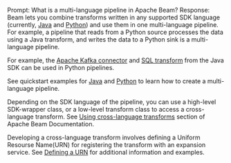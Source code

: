 Prompt:
What is a multi-language pipeline in Apache Beam?
Response:
Beam lets you combine transforms written in any supported SDK language (currently, [Java](https://beam.apache.org/documentation/programming-guide/#1311-creating-cross-language-java-transforms) and [Python](https://beam.apache.org/documentation/programming-guide/#1312-creating-cross-language-python-transforms)) and use them in one multi-language pipeline. For example, a pipeline that reads from a Python source processes the data using a Java transform, and writes the data to a Python sink is a multi-language pipeline.

For example, the [Apache Kafka connector](https://github.com/apache/beam/blob/master/sdks/python/apache_beam/io/kafka.py) and [SQL transform](https://github.com/apache/beam/blob/master/sdks/python/apache_beam/transforms/sql.py) from the Java SDK can be used in Python pipelines.

See quickstart examples for [Java](https://beam.apache.org/documentation/sdks/java-multi-language-pipelines) and [Python](https://beam.apache.org/documentation/sdks/python-multi-language-pipelines) to learn how to create a multi-language pipeline.

Depending on the SDK language of the pipeline, you can use a high-level SDK-wrapper class, or a low-level transform class to access a cross-language transform. See [Using cross-language transforms](https://beam.apache.org/documentation/programming-guide/#use-x-lang-transforms) section of Apache Beam Documentation.

Developing a cross-language transform involves defining a Uniform Resourse Name(URN) for registering the transform with an expansion service. See [Defining a URN](https://beam.apache.org/documentation/programming-guide/#1314-defining-a-urn) for additional information and examples.




